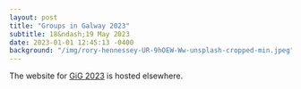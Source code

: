 ```yaml
---
layout: post
title: "Groups in Galway 2023"
subtitle: 18&ndash;19 May 2023
date: 2023-01-01 12:45:13 -0400
background: "/img/rory-hennessey-UR-9hOEW-Ww-unsplash-cropped-min.jpeg"
---
```


The website for [GiG 2023](https://angelacarnevale.github.io/gig23/) is hosted elsewhere.